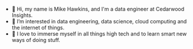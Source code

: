 - 👋 Hi, my name is Mike Hawkins, and I'm a data engineer at Cedarwood Insights.
- 👀 I’m interested in data engineering, data science, cloud computing and the internet of things.
- 🌱 I love to immerse myself in all things high tech and to learn smart new ways of doing stuff.


<!---
CedarwoodInsights/CedarwoodInsights is a ✨ special ✨ repository because its `README.md` (this file) appears on your GitHub profile.
You can click the Preview link to take a look at your changes.
--->
